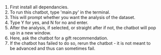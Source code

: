 1. First install all dependancies.
2. To run this chatbot, type 'main.py' in the terminal.
3. This will prompt whether you want the analysis of the dataset.
4. Type Y for yes, and N for no and enter.
5. After the analysis, if selected, or straight after if not, the chatbot will pop up in a new window.
6. Here, ask the chatbot for a gift recommendation.
7. If the chatbot has failed to do so, rerun the chatbot - it is not meant to be advanced and thus can sometimes fail.
